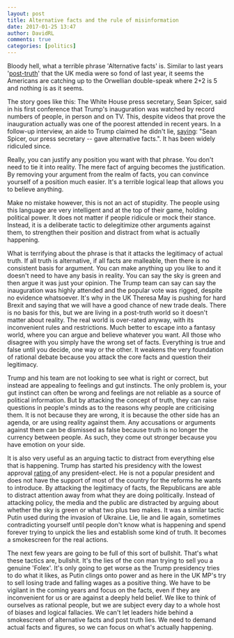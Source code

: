 ```yaml
---  
layout: post  
title: Alternative facts and the rule of misinformation  
date: 2017-01-25 13:47  
author: DavidRL  
comments: true  
categories: [politics]  
---  
```

Bloody hell, what a terrible phrase 'Alternative facts' is. Similar to last years '<a href="/2016-the-year-the-internet-took-over/">post-truth</a>' that the UK media were so fond of last year, it seems the Americans are catching up to the Orwellian double-speak where 2+2 is 5 and nothing is as it seems.  
<!--more-->  

The story goes like this: The White House press secretary, Sean Spicer, said in his first conference that Trump's inauguration was watched by record numbers of people, in person and on TV. This, despite videos that prove the inauguration actually was one of the poorest attended in recent years. In a follow-up interview, an aide to Trump claimed he didn't lie, <a href="http://edition.cnn.com/2017/01/22/politics/kellyanne-conway-alternative-facts/">saying</a>: "Sean Spicer, our press secretary -- gave alternative facts.". It has been widely ridiculed since.  

Really, you can justify any position you want with that phrase. You don't need to tie it into reality. The mere fact of arguing becomes the justification. By removing your argument from the realm of facts, you can convince yourself of a position much easier. It's a terrible logical leap that allows you to believe anything.  

Make no mistake however, this is not an act of stupidity. The people using this language are very intelligent and at the top of their game, holding political power. It does not matter if people ridicule or mock their stance. Instead, it is a deliberate tactic to delegitimize other arguments against them, to strengthen their position and distract from what is actually happening.  

What is terrifying about the phrase is that it attacks the legitimacy of actual truth. If all truth is alternative, if all facts are malleable, then there is no consistent basis for argument. You can make anything up you like to and it doesn't need to have any basis in reality. You can say the sky is green and then argue it was just your opinion. The Trump team can say can say the inauguration was highly attended and the popular vote was rigged, despite no evidence whatsoever. It's why in the UK Theresa May is pushing for hard Brexit and saying that we will have a good chance of new trade deals. There is no basis for this, but we are living in a post-truth world so it doesn't matter about reality. The real world is over-rated anyway, with its inconvenient rules and restrictions. Much better to escape into a fantasy world, where you can argue and believe whatever you want. All those who disagree with you simply have the wrong set of facts.  Everything is true and false until you decide, one way or the other. It weakens the very foundation of rational debate because you attack the core facts and question their legitimacy.

Trump and his team are not looking to see what is right or correct, but instead are appealing to feelings and gut instincts. The only problem is, your gut instinct can often be wrong and feelings are not reliable as a source of political information. But by attacking the concept of truth, they can raise questions in people's minds as to the reasons why people are criticising them. It is not because they are wrong, it is because the other side has an agenda, or are using reality against them. Any accusations or arguments against them can be dismissed as false because truth is no longer the currency between people. As such, they come out stronger because you have emotion on your side.  

It is also very useful as an arguing tactic to distract from everything else that is happening. Trump has started his presidency with the lowest approval <a href="http://www.telegraph.co.uk/news/2017/01/12/donald-trumps-approval-rating-lowest-president-elect-two-decades/">rating </a>of any president-elect. He is not a popular president and does not have the support of most of the country for the reforms he wants to introduce. By attacking the legitimacy of facts, the Republicans are able to distract attention away from what they are doing politically. Instead of attacking policy, the media and the public are distracted by arguing about whether the sky is green or what two plus two makes. It was a similar tactic Putin used during the invasion of Ukraine. Lie, lie and lie again, sometimes contradicting yourself until people don't know what is happening and spend forever trying to unpick the lies and establish some kind of truth. It becomes a smokescreen for the real actions.  

The next few years are going to be full of this sort of bullshit. That's what these tactics are, bullshit. It's the lies of the con man trying to sell you a genuine 'Folex'. It's only going to get worse as the Trump presidency tries to do what it likes, as Putin clings onto power and as here in the UK MP's try to sell losing trade and falling wages as a positive thing. We have to be vigilant in the coming years and focus on the facts, even if they are inconvenient for us or are against a deeply held belief. We like to think of ourselves as rational people, but we are subject every day to a whole host of biases and logical fallacies. We can't let leaders hide behind a smokescreen of alternative facts and post truth lies. We need to demand actual facts and figures, so we can focus on what's actually happening.  
